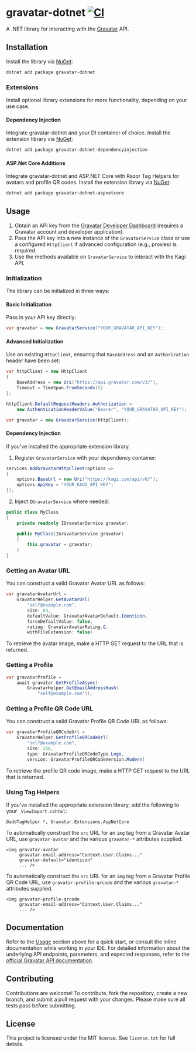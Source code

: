 # gravatar-dotnet [![CI](https://github.com/patchoulish/gravatar-dotnet/actions/workflows/ci.yml/badge.svg)](https://github.com/patchoulish/gravatar-dotnet/actions/workflows/ci.yml)
A .NET library for interacting with the [Gravatar](https://gravatar.com/) API.


## Installation
Install the library via [NuGet](https://www.nuget.org/packages/gravatar-dotnet):
```bash
dotnet add package gravatar-dotnet
```

### Extensions
Install optional library extensions for more functionality, depending on your use case.
#### Dependency Injection
Integrate gravatar-dotnet and your DI container of choice. Install the extension library via [NuGet](https://www.nuget.org/packages/gravatar-dotnet-dependencyinjection):
```bash
dotnet add package gravatar-dotnet-dependencyinjection
```
#### ASP.Net Core Additions
Integrate gravatar-dotnet and ASP.NET Core with Razor Tag Helpers for avatars and profile QR codes. Install the extension library via [NuGet](https://www.nuget.org/packages/gravatar-dotnet-aspnetcore):
```bash
dotnet add package gravatar-dotnet-aspnetcore
```


## Usage
1. Obtain an API key from the [Gravatar Developer Dashboard](https://gravatar.com/developers/applications) (requires a Gravatar account and developer application).
2. Pass the API key into a new instance of the `GravatarService` class or use a configured `HttpClient` if advanced configuration (e.g., proxies) is required.
3. Use the methods available on `GravatarService` to interact with the Kagi API.

### Initialization
The library can be initialized in three ways:
#### Basic Initialization
Pass in your API key directly:
```csharp
var gravatar = new GravatarService("YOUR_GRAVATAR_API_KEY");
```
#### Advanced Initialization
Use an existing `HttpClient`, ensuring that `BaseAddress` and an `Authorization` header have been set:
```csharp
var httpClient = new HttpClient
{
    BaseAddress = new Uri("https://api.gravatar.com/v3/"),
    Timeout = TimeSpan.FromSeconds(5)
};

httpClient.DefaultRequestHeaders.Authorization =
	new AuthenticationHeaderValue("Bearer", "YOUR_GRAVATAR_API_KEY");

var gravatar = new GravatarService(httpClient);
```
#### Dependency Injection
If you've installed the appropriate extension library.
1. Register `GravatarService` with your dependency container:
```csharp
services.AddGravatarHttpClient(options =>
{
	options.BaseUrl = new Uri("https://kagi.com/api/v0/");
	options.ApiKey = "YOUR_KAGI_API_KEY";
});
```
2. Inject `IGravatarService` where needed:
```csharp
public class MyClass
{
    private readonly IGravatarService gravatar;

    public MyClass(IGravatarService gravatar)
    {
        this.gravatar = gravatar;
    }
}
```

### Getting an Avatar URL
You can construct a valid Gravatar Avatar URL as follows:
```csharp
var gravatarAvatarUrl =
	GravatarHelper.GetAvatarUrl(
		"self@example.com",
		size: 64,
		defaultValue: GravatarAvatarDefault.Identicon,
		forceDefaultValue: false,
		rating: GravatarAvatarRating.G,
		withFileExtension: false)
```
To retrieve the avatar image, make a HTTP GET request to the URL that is returned.

### Getting a Profile
```csharp
var gravatarProfile =
    await gravatar.GetProfileAsync(
        GravatarHelper.GetEmailAddressHash(
            "self@example.com"));
```

### Getting a Profile QR Code URL
You can construct a valid Gravatar Profile QR Code URL as follows:
```csharp
var gravatarProfileQRCodeUrl =
	GravatarHelper.GetProfileQRCodeUrl(
		"self@example.com",
		size: 256,
		type: GravatarProfileQRCodeType.Logo,
		version: GravatarProfileQRCodeVersion.Modern)
```
To retrieve the profile QR code image, make a HTTP GET request to the URL that is returned.

### Using Tag Helpers
If you've installed the appropriate extension library, add the following to your `_ViewImport.cshtml`:
```razor
@addTagHelper *, Gravatar.Extensions.AspNetCore
```

To automatically construct the `src` URL for an `img` tag from a Gravatar Avatar URL, use `gravatar-avatar` and the various `gravatar-*` attributes supplied.
```razor
<img gravatar-avatar
     gravatar-email-address="Context.User.Claims..."
     gravatar-default="identicon"
     ... />
```

To automatically construct the `src` URL for an `img` tag from a Gravatar Profile QR Code URL, use `gravatar-profile-qrcode` and the various `gravatar-*` attributes supplied.
```razor
<img gravatar-profile-qrcode
     gravatar-email-address="Context.User.Claims..."
     ... />
```


## Documentation
Refer to the [Usage](#usage) section above for a quick start, or consult the inline documentation while working in your IDE. For detailed information about the underlying API endpoints, parameters, and expected responses, refer to the [official Gravatar API documentation](https://docs.gravatar.com/api/profiles/rest-api/).


## Contributing
Contributions are welcome! To contribute, fork the repository, create a new branch, and submit a pull request with your changes. Please make sure all tests pass before submitting.


## License
This project is licensed under the MIT license. See `license.txt` for full details.
